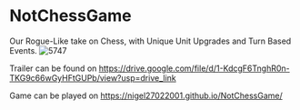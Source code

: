 # NotChessGame

Our Rogue-Like take on Chess, with Unique Unit Upgrades and Turn Based Events.
![5747](https://github.com/user-attachments/assets/332f1201-3fb7-4d54-81da-8abd74ecd059)


Trailer can be found on https://drive.google.com/file/d/1-KdcgF6TnghR0n-TKG9c66wGyHFtGUPb/view?usp=drive_link

Game can be played on https://nigel27022001.github.io/NotChessGame/
